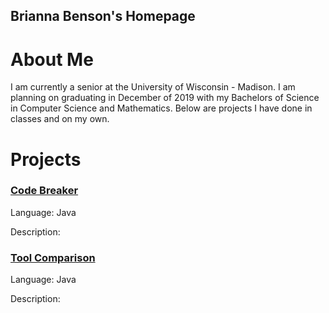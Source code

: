 ## Brianna Benson's Homepage

# About Me

I am currently a senior at the University of Wisconsin - Madison.  I am planning on graduating in December of 2019 with my Bachelors of Science in Computer Science and Mathematics.  Below are projects I have done in classes and on my own.

# Projects

### [Code Breaker](https://github.com/briannab16/CodeBreaker)
Language: Java

Description: 

### [Tool Comparison](https://github.com/briannab16/ToolComparison)
Language: Java

Description: 
